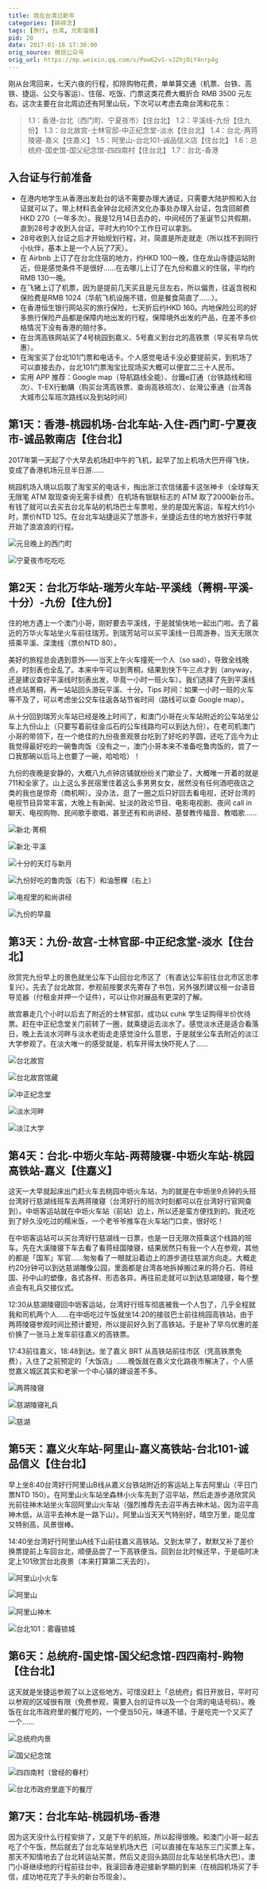 ```yaml
---
title: 我在台湾过新年
categories: [碎碎念]
tags: [旅行, 台湾, 光影留痕]
pid: 20
date: 2017-01-16 17:30:00
orig_source: 微信公众号
orig_url: https://mp.weixin.qq.com/s/Pow62vS-vJZhjOiY4nrp4g
---
```


刚从台湾回来，七天六夜的行程，扣除购物花费，单单算交通（机票、台铁、高铁、捷运、公交与客运）、住宿、吃饭、门票这类花费大概折合 RMB  3500 元左右。这次主要在台北周边还有阿里山玩，下次可以考虑去南台湾和花东：
<!--more-->

> 1.1：香港-台北（西门町、宁夏夜市）【住台北】
> 1.2：平溪线-九份【住九份】
> 1.3：台北故宫-士林官邸-中正纪念堂-淡水【住台北】
> 1.4：台北-两蒋陵寝-嘉义【住嘉义】
> 1.5：阿里山-台北101-诚品信义店【住台北】
> 1.6：总统府-国史馆-国父纪念馆-四四南村【住台北】
> 1.7：台北-香港

## 入台证与行前准备

- 在港内地学生从香港出发赴台的话不需要办理大通证，只需要大陆护照和入台证就可以了。带上材料去金钟台北经济文化办事处办理入台证，包含回邮费HKD 270（一年多次）。我是12月14日去办的，中间经历了圣诞节公共假期，直到28号才收到入台证，平时大约10个工作日可以拿到。
- 28号收到入台证之后才开始规划行程，对，简直是所走就走（所以找不到同行小伙伴，基本上是一个人玩了7天）。
- 在 Airbnb 上订了在台北住宿的地方，约HKD 100一晚，住在龙山寺捷运站附近，但是感觉条件不是很好……在去哪儿上订了在九份和嘉义的住宿，平均约RMB 130一晚。
- 在飞猪上订了机票，因为是提前几天买且是元旦左右，所以偏贵，往返含税和保险费是RMB  1024（华航飞机设施不错，但是餐食简直了……）。
- 在香港恒生银行网站买的旅行保险，七天折后约HKD 160。内地保险公司的好多旅行保险产品都是保障内地出发的行程，保障境外出发的产品，在差不多价格情况下没有香港的赔付多。
- 在台湾高铁网站买了4号桃园到嘉义、5号嘉义到台北的高铁票（早买有早鸟优惠）。
- 在淘宝买了台北101门票和电话卡。个人感觉电话卡没必要提前买，到机场了可以直接去办，台北101门票淘宝比现场买大概可以便宜二三十人民币。
- 实用 APP 推荐：Google map（导航路线全能）、台鐵e訂通（台铁路线和班次）、T-EX行動購（购买台湾高铁票、查询高铁班次）、台灣公車通（台湾各大城市公车班次路线以及到站时间）

## 第1天：香港-桃园机场-台北车站-入住-西门町-宁夏夜市-诚品敦南店【住台北】

2017年第一天起了个大早去机场赶中午的飞机，起早了加上机场大巴开得飞快，变成了香港机场元旦半日游……

桃园机场入境以后取了淘宝买的电话卡，掏出浙江农信储蓄卡这张神卡（全球每天无限笔 ATM 取现查询无需手续费）在机场有银联标志的 ATM 取了2000新台币。有钱了就可以去买去台北车站的机场巴士车票啦，坐的是国光客运，车程大约1小时，票价NTD 125。在台北车站捷运买了悠游卡，坐捷运去住的地方放好行李就开始了浪浪浪的行程。

![元旦晚上的西门町](https://web-1256060851.cos.ap-hongkong.myqcloud.com/post/20/tw_02.jpg#550x)

![宁夏夜市吃吃吃](https://web-1256060851.cos.ap-hongkong.myqcloud.com/post/20/tw_03.jpg#550x)

## 第2天：台北万华站-瑞芳火车站-平溪线（菁桐-平溪-十分）-九份【住九份】

住的地方遇上一个澳门小哥，刚好要去平溪线，于是就愉快地一起出门啦。去了最近的万华火车站坐火车前往瑞芳。到瑞芳站可以买平溪线一日周游券，当天无限次搭乘平溪、深澳线（票价NTD  80）。

美好的旅程总会遇到意外——当天上午火车撞死一个人（so sad），导致全线晚点，时刻表也全乱了。本来中午可以到菁桐，结果到快下午三点才到（anyway，还是建议查好平溪线时刻表出发，毕竟一小时一班火车）。我们选择了先到平溪线终点站菁桐，再一站站回头游玩平溪、十分。Tips 时间：如果一小时一班的火车等不及了，可以考虑坐公交车往返各站节省时间（路线可以查 Google map）。

从十分回到瑞芳火车站已经是晚上时间了，和澳门小哥在火车站附近的公车站坐公车上九份山上（只要写着前往金瓜石的公车线路均可以到达九份）。在老司机澳门小哥的带领下，在一个绝佳的九份夜景观景台吃到了好吃的芋圆，还吃了迄今为止我觉得最好吃的一碗鲁肉饭（没有之一，澳门小哥本来不准备吃鲁肉饭的，尝了一口我那碗以后马上也要了一碗，哈哈哈）！

九份的夜晚是安静的，大概八九点钟店铺就纷纷关门歇业了，大概唯一开着的就是711和全家了。山上这么多民宿里住着这么多男男女女，居然没有任何酒吧夜店之类的我也是惊奇（商机啊）。没办法，逛了一圈之后只好回去看电视，还好台湾的电视节目异常丰富，大晚上有新闻、扯淡的政论节目、电影电视剧、夜间 call in 聊天、电视购物、民间歌手歌唱，甚至还有和尚讲经、基督教传福音、教唱歌……

![新北·菁桐](https://web-1256060851.cos.ap-hongkong.myqcloud.com/post/20/tw_01.jpg#550x)

![新北·平溪](https://web-1256060851.cos.ap-hongkong.myqcloud.com/post/20/tw_04.jpg#550x)

![十分的天灯与新月](https://web-1256060851.cos.ap-hongkong.myqcloud.com/post/20/tw_05.jpg#550x)

![九份好吃的鲁肉饭（右下）和油葱粿（右上）](https://web-1256060851.cos.ap-hongkong.myqcloud.com/post/20/tw_06.jpg#550x)

![电视里的和尚讲经](https://web-1256060851.cos.ap-hongkong.myqcloud.com/post/20/tw_07.jpg#550x)

![九份的早晨](https://web-1256060851.cos.ap-hongkong.myqcloud.com/post/20/tw_08.jpg#550x)

## 第3天：九份-故宫-士林官邸-中正纪念堂-淡水【住台北】

欣赏完九份早上的景色就坐公车下山回台北市区了（有直达公车前往台北市区忠孝复兴）。先去了台北故宫，参观前按要求先寄存了书包，另外强烈建议租一台语音导览器（付租金并押一个证件），可以让你对展品有更深的了解。

故宫暴走几个小时以后去了附近的士林官邸，成功以 cuhk 学生证购得半价优待票。赶在中正纪念堂关门前转了一圈，就乘捷运去淡水了。感觉淡水还是适合看落日，晚上去淡水河畔与淡水老街走走感觉没什么意思，于是就坐公车去附近的淡江大学参观了。在淡大唯一的感受就是，机车开得太快吓死人了……

![台北故宫](https://web-1256060851.cos.ap-hongkong.myqcloud.com/post/20/tw_09.jpg#550x)

![台北故宫馆藏](https://web-1256060851.cos.ap-hongkong.myqcloud.com/post/20/tw_10.jpg#550x)

![中正纪念堂](https://web-1256060851.cos.ap-hongkong.myqcloud.com/post/20/tw_11.jpg#550x)

![淡水河畔](https://web-1256060851.cos.ap-hongkong.myqcloud.com/post/20/tw_12.jpg#550x)

![淡江大学](https://web-1256060851.cos.ap-hongkong.myqcloud.com/post/20/tw_13.jpg#550x)

## 第4天：台北-中坜火车站-两蒋陵寝-中坜火车站-桃园高铁站-嘉义【住嘉义】

这天一大早就起床出门赶火车去桃园中坜火车站，为的就是在中坜坐9点钟的头班台湾好行慈湖线班车去两蒋陵寝（台湾好行的班次时刻都可以在台湾好行官网查到）。中坜客运站就在中坜火车站（前站）边上，所以还是蛮方便找到的。我还吃到了好久没吃过的糯米饭，一个老爷爷推车在火车站门口卖，很好吃！

在中坜客运站可以买台湾好行慈湖线一日票，也是一日无限次搭乘这个线路的班车。先在大溪陵寝下车去看了看蒋经国陵寝，结果居然只有我一个人在参观，其他的都是「国军」军官……匆匆看了一眼就沿着边上的游步道往慈湖方向走。大概走约20分钟可以到达慈湖雕像公园，里面都是台湾各地拆掉搬过来的蒋介石、蒋经国、孙中山的塑像，各式各样、形态各异。再往前走就可以到达慈湖陵寝，每个整点会有礼兵交接仪式。

12:30从慈湖陵寝回中坜客运站，台湾好行班车彻底被我一个人包了，几乎全程就我和司机两个人……在中坜吃过午饭就坐14:20的接驳巴士前往桃园高铁站，由于两蒋陵寝参观时间比预计要短，所以提前好久到了高铁站。于是补了早鸟优惠的差价换了一张马上发车前往嘉义的高铁票。

17:43前往嘉义，18:48到达。坐了嘉义 BRT 从高铁站前往市区（凭高铁票免费），入住了之前预定的「大饭店」……晚饭就在嘉义文化路夜市解决了，个人感觉嘉义城区其实和老家一个中心镇的建设差不多。

![两蒋陵寝](https://web-1256060851.cos.ap-hongkong.myqcloud.com/post/20/tw_14.jpg#550x)

![慈湖陵寝礼兵](https://web-1256060851.cos.ap-hongkong.myqcloud.com/post/20/tw_15.jpg#550x)

![慈湖](https://web-1256060851.cos.ap-hongkong.myqcloud.com/post/20/tw_16.jpg#550x)

## 第5天：嘉义火车站-阿里山-嘉义高铁站-台北101-诚品信义【住台北】

早上坐8:40台湾好行阿里山B线从嘉义台铁站附近的客运站上车去阿里山（平日门票NTD 150）。在阿里山火车站坐森林小火车先到了沼平站，然后走游步道欣赏风光前往神木站坐火车回阿里山火车站（强烈推荐先去沼平再去神木站，因为沼平高神木低，从沼平去神木是一路下山）。阿里山当天天气特别好，晴空万里，能见度又特别高，风景很棒。

14:40坐台湾好行阿里山A线下山前往嘉义高铁站。又到太早了，默默又补了差价换票提前上车回台北，顺便品尝了一下高铁便当。回到台北时候还早，于是临时决定上101欣赏台北夜景（本来打算第二天去的）。

![阿里山小火车](https://web-1256060851.cos.ap-hongkong.myqcloud.com/post/20/tw_17.jpg#550x)

![阿里山](https://web-1256060851.cos.ap-hongkong.myqcloud.com/post/20/tw_18.jpg#550x)

![阿里山神木](https://web-1256060851.cos.ap-hongkong.myqcloud.com/post/20/tw_19.jpg#550x)

![台北101：雾霾锁城](https://web-1256060851.cos.ap-hongkong.myqcloud.com/post/20/tw_20.jpg#550x)

## 第6天：总统府-国史馆-国父纪念馆-四四南村-购物【住台北】

这天就是坐捷运参观了以上这些地方。可惜没赶上「总统府」假日开放日，平时可以参观的区域很有限（免费参观，需要入台的证件以及一个台湾的电话号码）。晚饭在台北市政府里的餐厅吃的，一个便当50元，味道不错，于是吃完一个又买了一个……

![总统府内景](https://web-1256060851.cos.ap-hongkong.myqcloud.com/post/20/tw_21.jpg#550x)

![国父纪念馆](https://web-1256060851.cos.ap-hongkong.myqcloud.com/post/20/tw_22.jpg#550x)

![四四南村（曾经的眷村）](https://web-1256060851.cos.ap-hongkong.myqcloud.com/post/20/tw_23.jpg#550x)

![台北市政府里底下的餐厅](https://web-1256060851.cos.ap-hongkong.myqcloud.com/post/20/tw_24.jpg#550x)

## 第7天：台北车站-桃园机场-香港

因为这天没什么行程安排了，又是下午的航班，所以起得很晚。和澳门小哥一起去吃了个午饭，然后就去了台北车站坐机场大巴（可以直接在车站东三门买票上车，那天不知情地去了台北转运站买票，然后又走回头路回台北车站坐机场大巴）。澳门小哥继续他的行程前往台中，我滚回香港迎接新学期的到来（在桃园机场买了手信，成功地花完了手头的新台币现金）。